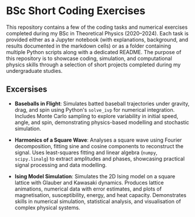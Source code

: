 # BSc Short Coding Exercises

This repository contains a few of the coding tasks and numerical exercises completed during my BSc in Theoretical Physics (2020–2024). Each task is provided either as a Jupyter notebook (with explanations, background, and results documented in the markdown cells) or as a folder containing multiple Python scripts along with a dedicated README. The purpose of this repository is to showcase coding, simulation, and computational physics skills through a selection of short projects completed during my undergraduate studies.

## Excersises

* **Baseballs in Flight**: Simulates batted baseball trajectories under gravity, drag, and spin using Python's `solve_ivp` for numerical integration. Includes Monte Carlo sampling to explore variability in initial speed, angle, and spin, demonstrating physics-based modelling and stochastic simulation.

* **Harmonics of a Square Wave**: Analyses a square wave using Fourier decomposition, fitting sine and cosine components to reconstruct the signal. Uses least-squares fitting and linear algebra (`numpy`, `scipy.linalg`) to extract amplitudes and phases, showcasing practical signal processing and data modelling.

* **Ising Model Simulation**: Simulates the 2D Ising model on a square lattice with Glauber and Kawasaki dynamics. Produces lattice animations, numerical data with error estimates, and plots of magnetisation, susceptibility, energy, and heat capacity. Demonstrates skills in numerical simulation, statistical analysis, and visualisation of complex physical systems.



